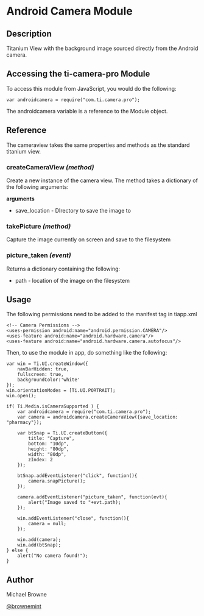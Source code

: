# Android Camera Module

## Description

Titanium View with the background image sourced directly from the Android camera.

## Accessing the ti-camera-pro Module

To access this module from JavaScript, you would do the following:

	var androidcamera = require("com.ti.camera.pro");

The androidcamera variable is a reference to the Module object.	

## Reference

The cameraview takes the same properties and methods as the standard titanium view.

### createCameraView _(method)_

Create a new instance of the camera view. The method takes a dictionary of the following arguments: 

**arguments** 
 
+ save_location - DIrectory to save the image to

### takePicture _(method)_

Capture the image currently on screen and save to the filesystem

### picture_taken _(event)_

Returns a dictionary containing the following:

+ path - location of the image on the filesystem

## Usage

The following permissions need to be added to the manifest tag in tiapp.xml

	<!-- Camera Permissions -->
    <uses-permission android:name="android.permission.CAMERA"/>
    <uses-feature android:name="android.hardware.camera"/>
    <uses-feature android:name="android.hardware.camera.autofocus"/>

Then, to use the module in app, do something like the following:
	
	var win = Ti.UI.createWindow({
		navBarHidden: true,
		fullscreen: true,
		backgroundColor:'white'
	});
	win.orientationModes = [Ti.UI.PORTRAIT];
	win.open();
	
	if( Ti.Media.isCameraSupported ) {
		var androidcamera = require("com.ti.camera.pro");
		var camera = androidcamera.createCameraView({save_location: "pharmacy"});
		
		var btSnap = Ti.UI.createButton({
			title: "Capture",
			bottom: "10dp",
			height: "80dp",
			width: "80dp",
			zIndex: 2
		});
	
		btSnap.addEventListener("click", function(){
			camera.snapPicture();
		});
	
		camera.addEventListener("picture_taken", function(evt){
			alert("Image saved to "+evt.path);
		});
	
		win.addEventListener("close", function(){
			camera = null;
		});
	
		win.add(camera);
		win.add(btSnap);
	} else {
		alert("No camera found!");
	}

## Author

Michael Browne

[@brownemint](http://www.twitter.com/brownemint)


